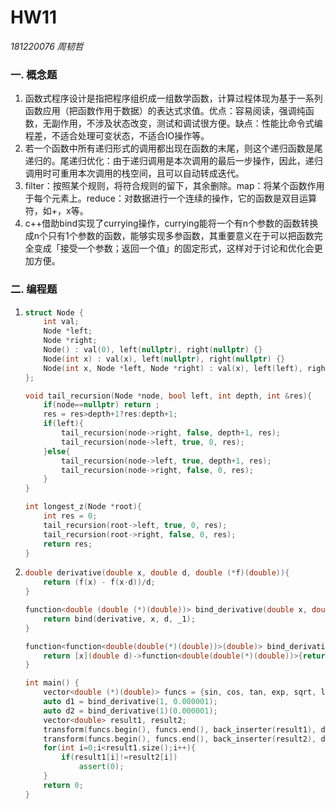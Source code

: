 # HW11

*181220076 周韧哲*

### 一. 概念题

1. 函数式程序设计是指把程序组织成一组数学函数，计算过程体现为基于一系列函数应用（把函数作用于数据）的表达式求值。优点：容易阅读，强调纯函数，无副作用，不涉及状态改变，测试和调试很方便。缺点：性能比命令式编程差，不适合处理可变状态，不适合IO操作等。
2. 若一个函数中所有递归形式的调用都出现在函数的末尾，则这个递归函数是尾递归的。尾递归优化：由于递归调用是本次调用的最后一步操作，因此，递归调用时可重用本次调用的栈空间，且可以自动转成迭代。
3. filter：按照某个规则，将符合规则的留下，其余删除。map：将某个函数作用于每个元素上。reduce：对数据进行一个连续的操作，它的函数是双目运算符，如+，x等。
4. c++借助bind实现了currying操作，currying能将一个有n个参数的函数转换成n个只有1个参数的函数，能够实现多参函数，其重要意义在于可以把函数完全变成「接受一个参数；返回一个值」的固定形式，这样对于讨论和优化会更加方便。

### 二. 编程题

1. ```c++
   struct Node {
       int val;
       Node *left;
       Node *right;
       Node() : val(0), left(nullptr), right(nullptr) {}
       Node(int x) : val(x), left(nullptr), right(nullptr) {}
       Node(int x, Node *left, Node *right) : val(x), left(left), right(right) {}
   };
   
   void tail_recursion(Node *node, bool left, int depth, int &res){
       if(node==nullptr) return ;
       res = res>depth+1?res:depth+1;
       if(left){
           tail_recursion(node->right, false, depth+1, res);
           tail_recursion(node->left, true, 0, res);
       }else{
           tail_recursion(node->left, true, depth+1, res);
           tail_recursion(node->right, false, 0, res);
       }
   }
   
   int longest_z(Node *root){
       int res = 0;
       tail_recursion(root->left, true, 0, res);
       tail_recursion(root->right, false, 0, res);
       return res;
   }
   
   ```

2. ```c++
   double derivative(double x, double d, double (*f)(double)){
       return (f(x) - f(x-d))/d;
   }
   
   function<double (double (*)(double))> bind_derivative(double x, double d){
       return bind(derivative, x, d, _1);
   }
   
   function<function<double(double(*)(double))>(double)> bind_derivative(double x){
       return [x](double d)->function<double(double(*)(double))>{return bind(derivative,x,d,_1);};
   }
   
   int main() {
       vector<double (*)(double)> funcs = {sin, cos, tan, exp, sqrt, log, log10};
       auto d1 = bind_derivative(1, 0.000001); 
       auto d2 = bind_derivative(1)(0.000001); 
       vector<double> result1, result2;
       transform(funcs.begin(), funcs.end(), back_inserter(result1), d1);
       transform(funcs.begin(), funcs.end(), back_inserter(result2), d2);
       for(int i=0;i<result1.size();i++){
           if(result1[i]!=result2[i])
               assert(0);
       }
       return 0;
   }
   ```
